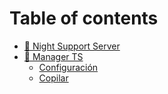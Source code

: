# Table of contents

* [🔮 Night Support Server](README.md)
* [📑 Manager TS](manager-ts/README.md)
  * [Configuración](manager-ts/configuracion.md)
  * [Copilar](manager-ts/copilar.md)
